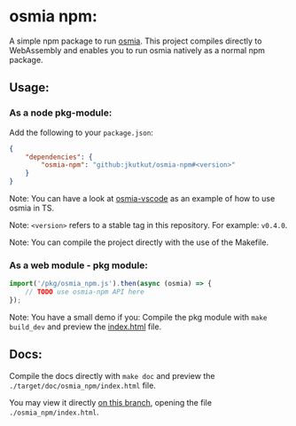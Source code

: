 # osmia npm:

A simple npm package to run [osmia](https://github.com/jkutkut/osmia). This project compiles directly to WebAssembly and enables you to run osmia natively as a normal npm package.

## Usage:

### As a node pkg-module:

Add the following to your `package.json`:

```json
{
    "dependencies": {
        "osmia-npm": "github:jkutkut/osmia-npm#<version>"
    }
}
```

Note: You can have a look at [osmia-vscode](https://github.com/jkutkut/osmia-vscode) as an example of how to use osmia in TS.

Note: `<version>` refers to a stable tag in this repository. For example: `v0.4.0`.

Note: You can compile the project directly with the use of the Makefile.

### As a web module - pkg module:

```js
import('/pkg/osmia_npm.js').then(async (osmia) => {
    // TODO use osmia-npm API here
});
```

Note: You have a small demo if you: Compile the pkg module with `make build_dev` and preview the [index.html](./index.html) file.

## Docs:

Compile the docs directly with `make doc` and preview the `./target/doc/osmia_npm/index.html` file.

You may view it directly [on this branch](https://github.com/Jkutkut/osmia-npm/tree/documentation), opening the file `./osmia_npm/index.html`.
